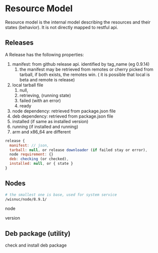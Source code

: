 # Resource Model

Resource model is the internal model describing the resources and their states (behavior). It is not directly mapped to restful api.



## Releases

A Release has the following properties:

1. manifest: from github release api. identified by tag_name (eg 0.9.14)
   1. the manifest may be retrieved from remotes or cherry picked from tarball, if both exists, the remotes win. ( it is possible that local is beta and remote is release)
2. local tarball file
   1. null, 
   2. retrieving, (running state)
   3. failed (with an error)
   4. ready
3. node dependency: retrieved from package.json file
4. deb dependency: retrieved from package.json file
5. installed (if same as installed version)
6. running (if installed and running)
7. arm and x86_64 are different



```javascript
release {
  manifest: // json,
  tarball: null, or release downloader (if failed stay or error),
  node requirement: {}
  deb: checking (or checked),
  installed: null, or { state }
}
```



## Nodes

```bash
# the smallest one is base, used for system service
/wisnuc/node/8.9.1/
```



node 

version



## Deb package (utility)

check and install deb package 
